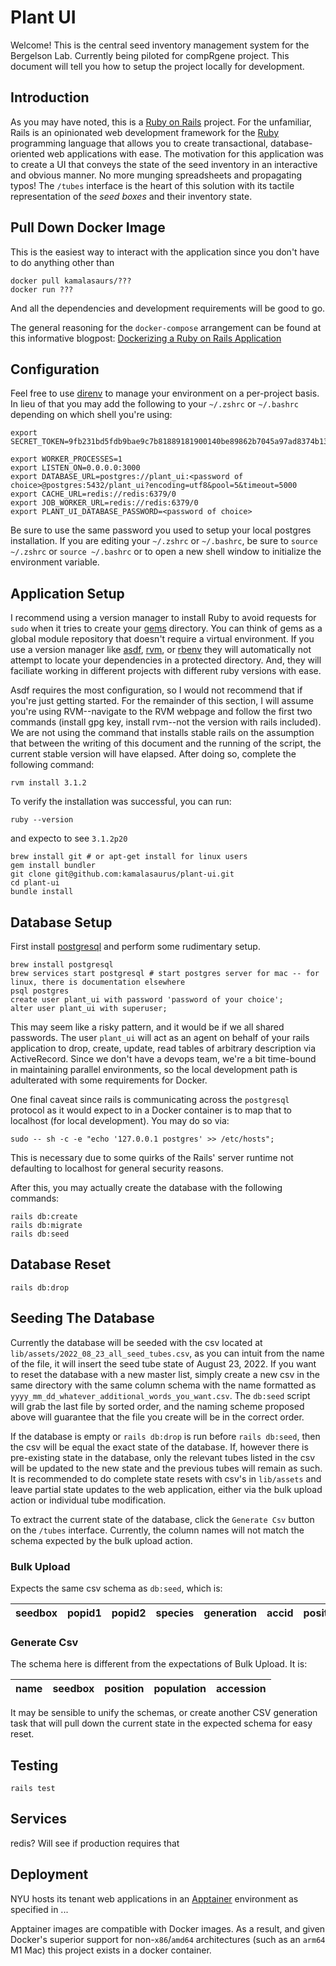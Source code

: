 # Plant UI

Welcome!  This is the central seed inventory management system for the Bergelson Lab.  Currently being piloted for compRgene project.  This document will tell you how to setup the project locally for development.

## Introduction

As you may have noted, this is a [Ruby on Rails](https://rubyonrails.org) project.  For the unfamiliar, Rails is an opinionated web development framework for the [Ruby](https://www.ruby-lang.org/en/) programming language that allows you to create transactional, database-oriented web applications with ease.  The motivation for this application was to create a UI that conveys the state of the seed inventory in an interactive and obvious manner.  No more munging spreadsheets and propagating typos!  The `/tubes` interface is the heart of this solution with its tactile representation of the <em>seed boxes</em> and their inventory state.

## Pull Down Docker Image

This is the easiest way to interact with the application since you don't have to do anything other than 

```
docker pull kamalasaurs/???
docker run ???
``` 

And all the dependencies and development requirements will be good to go.

The general reasoning for the `docker-compose` arrangement can be found at this informative blogpost: [Dockerizing a Ruby on Rails Application](https://semaphoreci.com/community/tutorials/dockerizing-a-ruby-on-rails-application)

## Configuration

Feel free to use [direnv](https://direnv.net) to manage your environment on a per-project basis.  In lieu of that you may add the following to your `~/.zshrc` or `~/.bashrc` depending on which shell you're using:

```
export SECRET_TOKEN=9fb231bd5fdb9bae9c7b81889181900140be89862b7045a97ad8374b130b22d7caa5300102dde4a96ff72567e616a4850d039c29b391cbb20391a510447ff73e

export WORKER_PROCESSES=1
export LISTEN_ON=0.0.0.0:3000
export DATABASE_URL=postgres://plant_ui:<password of choice>@postgres:5432/plant_ui?encoding=utf8&pool=5&timeout=5000
export CACHE_URL=redis://redis:6379/0
export JOB_WORKER_URL=redis://redis:6379/0
export PLANT_UI_DATABASE_PASSWORD=<password of choice>
```

Be sure to use the same password you used to setup your local postgres installation.  If you are editing your `~/.zshrc` or `~/.bashrc`, be sure to `source ~/.zshrc` or `source ~/.bashrc` or to open a new shell window to initialize the environment variable.

## Application Setup

I recommend using a version manager to install Ruby to avoid requests for `sudo` when it tries to create your [gems](https://rubygems.org) directory.  You can think of gems as a global module repository that doesn't require a virtual environment.  If you use a version manager like [asdf](https://asdf-vm.com), [rvm](https://rvm.io), or [rbenv](http://rbenv.org) they will automatically not attempt to locate your dependencies in a protected directory.  And, they will faciliate working in different projects with different ruby versions with ease.

Asdf requires the most configuration, so I would not recommend that if you're just getting started.  For the remainder of this section, I will assume you're using RVM--navigate to the RVM webpage and follow the first two commands (install gpg key, install rvm--not the version with rails included).  We are not using the command that installs stable rails on the assumption that between the writing of this document and the running of the script, the current stable version will have elapsed.  After doing so, complete the following command:

```
rvm install 3.1.2
```

To verify the installation was successful, you can run:

```
ruby --version
```

and expecto to see `3.1.2p20`


```
brew install git # or apt-get install for linux users
gem install bundler
git clone git@github.com:kamalasaurus/plant-ui.git
cd plant-ui
bundle install
```

## Database Setup

First install [postgresql](https://www.postgresql.org) and perform some rudimentary setup.

```
brew install postgresql
brew services start postgresql # start postgres server for mac -- for linux, there is documentation elsewhere
psql postgres
create user plant_ui with password 'password of your choice';
alter user plant_ui with superuser;
```

This may seem like a risky pattern, and it would be if we all shared passwords.  The user `plant_ui` will act as an agent on behalf of your rails application to drop, create, update, read tables of arbitrary description via ActiveRecord.  Since we don't have a devops team, we're a bit time-bound in maintaining parallel environments, so the local development path is adulterated with some requirements for Docker.

One final caveat since rails is communicating across the `postgresql` protocol as it would expect to in a Docker container is to map that to localhost (for local development).  You may do so via:

```
sudo -- sh -c -e "echo '127.0.0.1 postgres' >> /etc/hosts";
```

This is necessary due to some quirks of the Rails' server runtime not defaulting to localhost for general security reasons.

After this, you may actually create the database with the following commands:

```
rails db:create
rails db:migrate
rails db:seed
```

## Database Reset

```
rails db:drop
```

## Seeding The Database

Currently the database will be seeded with the csv located at `lib/assets/2022_08_23_all_seed_tubes.csv`, as you can intuit from the name of the file, it will insert the seed tube state of August 23, 2022.  If you want to reset the database with a new master list, simply create a new csv in the same directory with the same column schema with the name formatted as `yyyy_mm_dd_whatever_additional_words_you_want.csv`.  The `db:seed` script will grab the last file by sorted order, and the naming scheme proposed above will guarantee that the file you create will be in the correct order.

If the database is empty or `rails db:drop` is run before `rails db:seed`, then the csv will be equal the exact state of the database.  If, however there is pre-existing state in the database, only the relevant tubes listed in the csv will be updated to the new state and the previous tubes will remain as such.  It is recommended to do complete state resets with csv's in `lib/assets` and leave partial state updates to the web application, either via the bulk upload action or individual tube modification.

To extract the current state of the database, click the `Generate Csv` button on the `/tubes` interface.  Currently, the column names will not match the schema expected by the bulk upload action.

### Bulk Upload

Expects the same csv schema as `db:seed`, which is:

seedbox | popid1 | popid2 | species | generation | accid | position | quantity_ml | quantity_seeds
--- | --- | --- | --- | --- | --- | --- | --- | --- |

### Generate Csv

The schema here is different from the expectations of Bulk Upload.  It is:

name | seedbox | position | population | accession
--- | --- | --- | --- | --- |

It may be sensible to unify the schemas, or create another CSV generation task that will pull down the current state in the expected schema for easy reset.

## Testing

`rails test`

## Services

redis?  Will see if production requires that

## Deployment

NYU hosts its tenant web applications in an [Apptainer](https://apptainer.org) environment as specified in ...

Apptainer images are compatible with Docker images.  As a result, and given Docker's superior support for non-`x86`/`amd64` architectures (such as an `arm64` M1 Mac) this project exists in a docker container.
